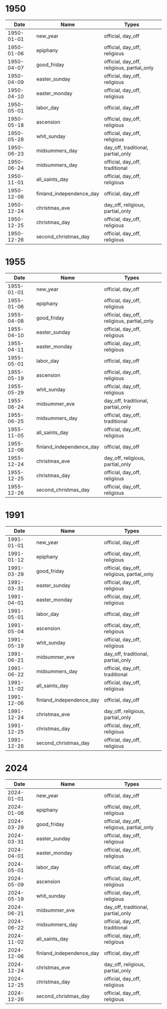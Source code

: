 # 1950

| Date       | Name                     | Types                                      |
|------------|--------------------------|--------------------------------------------|
| 1950-01-01 | new_year                 | official, day_off                          |
| 1950-01-06 | epiphany                 | official, day_off, religious               |
| 1950-04-07 | good_friday              | official, day_off, religious, partial_only |
| 1950-04-09 | easter_sunday            | official, day_off, religious               |
| 1950-04-10 | easter_monday            | official, day_off, religious               |
| 1950-05-01 | labor_day                | official, day_off                          |
| 1950-05-18 | ascension                | official, day_off, religious               |
| 1950-05-28 | whit_sunday              | official, day_off, religious               |
| 1950-06-23 | midsummers_day           | day_off, traditional, partial_only         |
| 1950-06-24 | midsummers_day           | official, day_off, traditional             |
| 1950-11-01 | all_saints_day           | official, day_off, religious               |
| 1950-12-06 | finland_independence_day | official, day_off                          |
| 1950-12-24 | christmas_eve            | day_off, religious, partial_only           |
| 1950-12-25 | christmas_day            | official, day_off, religious               |
| 1950-12-26 | second_christmas_day     | official, day_off, religious               |

# 1955

| Date       | Name                     | Types                                      |
|------------|--------------------------|--------------------------------------------|
| 1955-01-01 | new_year                 | official, day_off                          |
| 1955-01-06 | epiphany                 | official, day_off, religious               |
| 1955-04-08 | good_friday              | official, day_off, religious, partial_only |
| 1955-04-10 | easter_sunday            | official, day_off, religious               |
| 1955-04-11 | easter_monday            | official, day_off, religious               |
| 1955-05-01 | labor_day                | official, day_off                          |
| 1955-05-19 | ascension                | official, day_off, religious               |
| 1955-05-29 | whit_sunday              | official, day_off, religious               |
| 1955-06-24 | midsummer_eve            | day_off, traditional, partial_only         |
| 1955-06-25 | midsummers_day           | official, day_off, traditional             |
| 1955-11-05 | all_saints_day           | official, day_off, religious               |
| 1955-12-06 | finland_independence_day | official, day_off                          |
| 1955-12-24 | christmas_eve            | day_off, religious, partial_only           |
| 1955-12-25 | christmas_day            | official, day_off, religious               |
| 1955-12-26 | second_christmas_day     | official, day_off, religious               |

# 1991

| Date       | Name                     | Types                                      |
|------------|--------------------------|--------------------------------------------|
| 1991-01-01 | new_year                 | official, day_off                          |
| 1991-01-12 | epiphany                 | official, day_off, religious               |
| 1991-03-29 | good_friday              | official, day_off, religious, partial_only |
| 1991-03-31 | easter_sunday            | official, day_off, religious               |
| 1991-04-01 | easter_monday            | official, day_off, religious               |
| 1991-05-01 | labor_day                | official, day_off                          |
| 1991-05-04 | ascension                | official, day_off, religious               |
| 1991-05-19 | whit_sunday              | official, day_off, religious               |
| 1991-06-21 | midsummer_eve            | day_off, traditional, partial_only         |
| 1991-06-22 | midsummers_day           | official, day_off, traditional             |
| 1991-11-02 | all_saints_day           | official, day_off, religious               |
| 1991-12-06 | finland_independence_day | official, day_off                          |
| 1991-12-24 | christmas_eve            | day_off, religious, partial_only           |
| 1991-12-25 | christmas_day            | official, day_off, religious               |
| 1991-12-26 | second_christmas_day     | official, day_off, religious               |

# 2024

| Date       | Name                     | Types                                      |
|------------|--------------------------|--------------------------------------------|
| 2024-01-01 | new_year                 | official, day_off                          |
| 2024-01-06 | epiphany                 | official, day_off, religious               |
| 2024-03-29 | good_friday              | official, day_off, religious, partial_only |
| 2024-03-31 | easter_sunday            | official, day_off, religious               |
| 2024-04-01 | easter_monday            | official, day_off, religious               |
| 2024-05-01 | labor_day                | official, day_off                          |
| 2024-05-09 | ascension                | official, day_off, religious               |
| 2024-05-19 | whit_sunday              | official, day_off, religious               |
| 2024-06-21 | midsummer_eve            | day_off, traditional, partial_only         |
| 2024-06-22 | midsummers_day           | official, day_off, traditional             |
| 2024-11-02 | all_saints_day           | official, day_off, religious               |
| 2024-12-06 | finland_independence_day | official, day_off                          |
| 2024-12-24 | christmas_eve            | day_off, religious, partial_only           |
| 2024-12-25 | christmas_day            | official, day_off, religious               |
| 2024-12-26 | second_christmas_day     | official, day_off, religious               |

